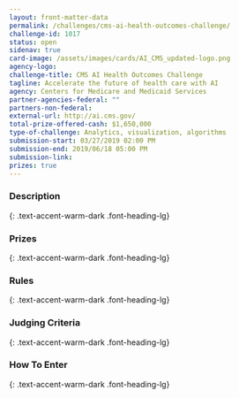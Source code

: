 ```yaml
---
layout: front-matter-data
permalink: /challenges/cms-ai-health-outcomes-challenge/
challenge-id: 1017
status: open
sidenav: true
card-image: /assets/images/cards/AI_CMS_updated-logo.png
agency-logo: 
challenge-title: CMS AI Health Outcomes Challenge
tagline: Accelerate the future of health care with AI
agency: Centers for Medicare and Medicaid Services
partner-agencies-federal: ""
partners-non-federal: 
external-url: http://ai.cms.gov/
total-prize-offered-cash: $1,650,000
type-of-challenge: Analytics, visualization, algorithms
submission-start: 03/27/2019 02:00 PM
submission-end: 2019/06/18 05:00 PM
submission-link:  
prizes: true
---
```



<!-- Description start -->
### Description
{: .text-accent-warm-dark .font-heading-lg}


<!-- Prizes start -->
### Prizes
{: .text-accent-warm-dark .font-heading-lg}


<!-- Rules start -->
### Rules 
{: .text-accent-warm-dark .font-heading-lg}


<!-- Judging start -->
### Judging Criteria
{: .text-accent-warm-dark .font-heading-lg}


<!--  How To Enter start -->
### How To Enter
{: .text-accent-warm-dark .font-heading-lg}